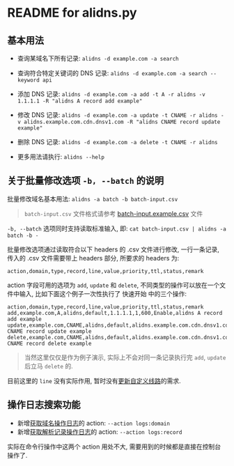 
# README for alidns.py

## 基本用法

* 查询某域名下所有记录: `alidns -d example.com -a search`
* 查询符合特定关键词的 DNS 记录: `alidns -d example.com -a search --keyword api`

* 添加 DNS 记录: `alidns -d example.com -a add -t A -r alidns -v 1.1.1.1 -R "alidns A record add example"`
* 修改 DNS 记录: `alidns -d example.com -a update -t CNAME -r alidns -v alidns.example.com.cdn.dnsv1.com -R "alidns CNAME record update example"`
* 删除 DNS 记录: `alidns -d example.com -a delete -t CNAME -r alidns`

* 更多用法请执行: `alidns --help`

## 关于批量修改选项 `-b, --batch` 的说明

批量修改域名基本用法: `alidns -a batch -b batch-input.csv`

> `batch-input.csv` 文件格式请参考 [batch-input.example.csv](batch-input.example.csv) 文件

`-b, --batch` 选项同时支持读取标准输入, 即: `cat batch-input.csv | alidns -a batch -b -`

批量修改选项通过读取符合以下 headers 的 .csv 文件进行修改, 一行一条记录,
传入的 .csv 文件需要带上 headers 部分, 所要求的 headers 为:

`action,domain,type,record,line,value,priority,ttl,status,remark`

action 字段可用的选项为 `add`, `update` 和 `delete`,
不同类型的操作可以放在一个文件中输入, 比如下面这个例子一次性执行了 快速开始 中的三个操作:

```
action,domain,type,record,line,value,priority,ttl,status,remark
add,example.com,A,alidns,default,1.1.1.1,1,600,Enable,alidns A record add example
update,example.com,CNAME,alidns,default,alidns.example.com.cdn.dnsv1.com,1,600,Enable,alidns CNAME record update example
delete,example.com,CNAME,alidns,default,alidns.example.com.cdn.dnsv1.com,1,600,Enable,alidns CNAME record delete example
```

> 当然这里仅仅是作为例子演示, 实际上不会对同一条记录执行完 `add`, `update` 后立马 `delete` 的.

目前这里的 `line` 没有实际作用, 暂时没有[更新自定义线路](https://help.aliyun.com/document_detail/145060.html)的需求.

## 操作日志搜索功能

* 新增[获取域名操作日志](https://help.aliyun.com/document_detail/29756.html)的 action: `--action logs:domain`
* 新增[获取解析记录操作日志](https://help.aliyun.com/document_detail/29780.html)的 action: `--action logs:record`

实际在命令行操作中这两个 action 用处不大, 需要用到的时候都是直接在控制台操作了.
